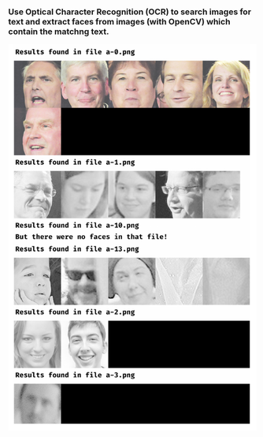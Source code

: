 ### Use Optical Character Recognition (OCR) to search images for text and extract faces from images (with OpenCV)  which contain the matchng text.
![Output example](/assets/images/output_example.png)

